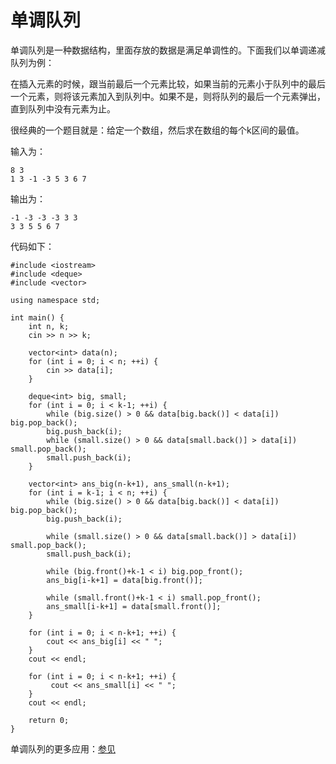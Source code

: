 # 单调队列
单调队列是一种数据结构，里面存放的数据是满足单调性的。下面我们以单调递减队列为例：

在插入元素的时候，跟当前最后一个元素比较，如果当前的元素小于队列中的最后一个元素，则将该元素加入到队列中。如果不是，则将队列的最后一个元素弹出，直到队列中没有元素为止。

很经典的一个题目就是：给定一个数组，然后求在数组的每个k区间的最值。

输入为：

    8 3
    1 3 -1 -3 5 3 6 7
    
输出为：

    -1 -3 -3 -3 3 3
    3 3 5 5 6 7
    
代码如下：

    #include <iostream>
    #include <deque>
    #include <vector>
    
    using namespace std;
    
    int main() {
        int n, k;
        cin >> n >> k;
    
        vector<int> data(n);
        for (int i = 0; i < n; ++i) {
            cin >> data[i];
        }
    
        deque<int> big, small;
        for (int i = 0; i < k-1; ++i) {
            while (big.size() > 0 && data[big.back()] < data[i]) big.pop_back();
            big.push_back(i);
            while (small.size() > 0 && data[small.back()] > data[i]) small.pop_back();
            small.push_back(i);
        }
    
        vector<int> ans_big(n-k+1), ans_small(n-k+1);
        for (int i = k-1; i < n; ++i) {
            while (big.size() > 0 && data[big.back()] < data[i]) big.pop_back();
            big.push_back(i);
    
            while (small.size() > 0 && data[small.back()] > data[i]) small.pop_back();
            small.push_back(i);
    
            while (big.front()+k-1 < i) big.pop_front();
            ans_big[i-k+1] = data[big.front()];
    
            while (small.front()+k-1 < i) small.pop_front();
            ans_small[i-k+1] = data[small.front()];
        }
    
        for (int i = 0; i < n-k+1; ++i) {
            cout << ans_big[i] << " ";
        }
        cout << endl;
    
        for (int i = 0; i < n-k+1; ++i) {
             cout << ans_small[i] << " ";
        }
        cout << endl;
    
        return 0;
    }

单调队列的更多应用：[参见](http://zhonghuan.info/2014/09/16/%E6%B5%85%E6%9E%90%E5%8D%95%E8%B0%83%E9%98%9F%E5%88%97/)